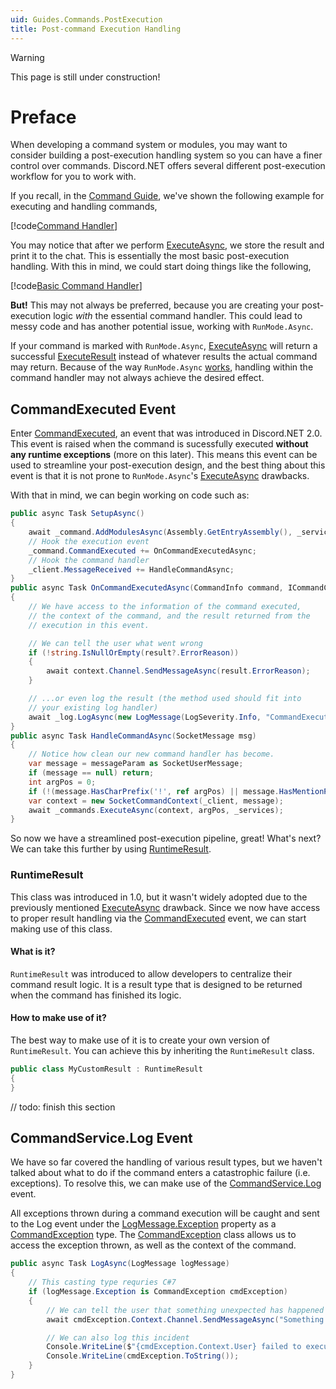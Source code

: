 ```yaml
---
uid: Guides.Commands.PostExecution
title: Post-command Execution Handling
---
```


> [!WARNING]
> This page is still under construction!

# Preface

When developing a command system or modules, you may want to consider
building a post-execution handling system so you can have a finer
control over commands. Discord.NET offers several different
post-execution workflow for you to work with.

If you recall, in the [Command Guide], we've shown the following
example for executing and handling commands,

[!code[Command Handler](samples/command_handler.cs)]

You may notice that after we perform [ExecuteAsync], we store the
result and print it to the chat. This is essentially the most
basic post-execution handling. With this in mind, we could start doing
things like the following,

[!code[Basic Command Handler](samples/post-execution_basic.cs)]

**But!** This may not always be preferred, because you are
creating your post-execution logic *with* the essential command
handler. This could lead to messy code and has another potential
issue, working with `RunMode.Async`.

If your command is marked with `RunMode.Async`, [ExecuteAsync] will
return a successful [ExecuteResult] instead of whatever results
the actual command may return. Because of the way `RunMode.Async`
[works](xref:FAQ.Commands), handling within the command handler
may not always achieve the desired effect.

## CommandExecuted Event

Enter [CommandExecuted], an event that was introduced in
Discord.NET 2.0. This event is raised when the command is
sucessfully executed **without any runtime exceptions** (more on this
later). This means this event can be used to streamline your
post-execution design, and the best thing about this event is that it
is not prone to `RunMode.Async`'s [ExecuteAsync] drawbacks.

With that in mind, we can begin working on code such as:

```cs
public async Task SetupAsync()
{
    await _command.AddModulesAsync(Assembly.GetEntryAssembly(), _services);
    // Hook the execution event
    _command.CommandExecuted += OnCommandExecutedAsync;
    // Hook the command handler
    _client.MessageReceived += HandleCommandAsync;
}
public async Task OnCommandExecutedAsync(CommandInfo command, ICommandContext context, IResult result)
{
    // We have access to the information of the command executed,
    // the context of the command, and the result returned from the
    // execution in this event.

    // We can tell the user what went wrong
    if (!string.IsNullOrEmpty(result?.ErrorReason))
    {
        await context.Channel.SendMessageAsync(result.ErrorReason);
    }

    // ...or even log the result (the method used should fit into
    // your existing log handler)
    await _log.LogAsync(new LogMessage(LogSeverity.Info, "CommandExecution", $"{command.Name} was executed at {DateTime.UtcNow}."));
}
public async Task HandleCommandAsync(SocketMessage msg)
{
    // Notice how clean our new command handler has become.
    var message = messageParam as SocketUserMessage;
    if (message == null) return;
    int argPos = 0;
    if (!(message.HasCharPrefix('!', ref argPos) || message.HasMentionPrefix(_client.CurrentUser, ref argPos))) return;
    var context = new SocketCommandContext(_client, message);
    await _commands.ExecuteAsync(context, argPos, _services);
}
```

So now we have a streamlined post-execution pipeline, great! What's
next? We can take this further by using [RuntimeResult].

### RuntimeResult

This class was introduced in 1.0, but it wasn't widely adopted due to
the previously mentioned [ExecuteAsync] drawback. Since we now have
access to proper result handling via the [CommandExecuted] event,
we can start making use of this class.

#### What is it?

`RuntimeResult` was introduced to allow developers to centralize
their command result logic. It is a result type that is designed to
be returned when the command has finished its logic.

#### How to make use of it?

The best way to make use of it is to create your own version of
`RuntimeResult`. You can achieve this by inheriting the `RuntimeResult`
class.

```cs
public class MyCustomResult : RuntimeResult
{
}
```

// todo: finish this section

## CommandService.Log Event

We have so far covered the handling of various result types, but we
haven't talked about what to do if the command enters a catastrophic
failure (i.e. exceptions). To resolve this, we can make use of the
[CommandService.Log] event.

All exceptions thrown during a command execution will be caught and
sent to the Log event under the [LogMessage.Exception] property as a
[CommandException] type. The [CommandException] class allows us to
access the exception thrown, as well as the context of the command.

```cs
public async Task LogAsync(LogMessage logMessage)
{
    // This casting type requries C#7
    if (logMessage.Exception is CommandException cmdException)
    {
        // We can tell the user that something unexpected has happened
        await cmdException.Context.Channel.SendMessageAsync("Something went catastrophically wrong!");

        // We can also log this incident
        Console.WriteLine($"{cmdException.Context.User} failed to execute '{cmdException.Command.Name}' in {cmdException.Context.Channel}.");
        Console.WriteLine(cmdException.ToString());
    }
}
```

[CommandException]: xref:Discord.Commands.CommandException
[LogMessage.Exception]: xref:Discord.Commands.LogMessage.Exception
[CommandService.Log]: xref:Discord.Commands.CommandService.Log
[RuntimeResult]: xref:Discord.Commands.RuntimeResult
[CommandExecuted]: xref:Discord.Commands.CommandService.CommandExecuted
[ExecuteAsync]: xref:Discord.Commands.CommandService.ExecuteAsync*
[ExecuteResult]: xref:Discord.Commands.ExecuteResult
[Command Guide]: xref:Guides.Commands.Intro